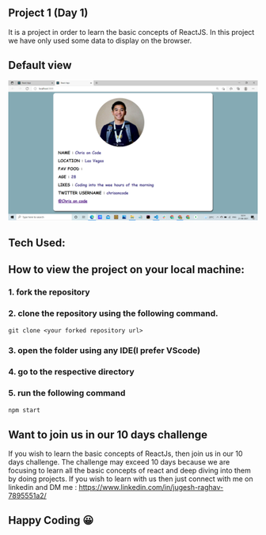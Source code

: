 ## Project 1 (Day 1)
It is a project in order to learn the basic concepts of ReactJS. In this project we have only used some data to display on the browser. 

## Default view 
![DefaultView](./images/default.png)

## Tech Used:

## How to view the project on your local machine:
### 1. fork the repository 

### 2. clone the repository using the following command.
```
git clone <your forked repository url>
```

### 3. open the folder using any IDE(I prefer VScode)
### 4. go to the respective directory 
### 5. run the following command
```
npm start
```


## Want to join us in our 10 days challenge
If you wish to learn the basic concepts of ReactJs, then join us in our 10 days challenge. The challenge may exceed 10 days because we are focusing to learn all the basic concepts of react and deep diving into them by doing projects. If you wish to learn with us then just connect with me on linkedin and DM me : https://www.linkedin.com/in/jugesh-raghav-7895551a2/

## Happy Coding 😀